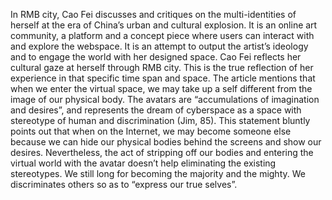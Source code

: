 In RMB city, Cao Fei discusses and critiques on the multi-identities of herself at the era of China’s urban and cultural explosion. It is an online art community, a platform and a concept piece where users can interact with and explore the webspace. It is an attempt to output the artist’s ideology and to engage the world with her designed space. Cao Fei reflects her cultural gaze at herself through RMB city. This is the true reflection of her experience in that specific time span and space. The article mentions that when we enter the virtual space, we may take up a self different from the image of our physical body. The avatars are “accumulations of imagination and desires”, and represents the dream of cyberspace as a space with stereotype of human and discrimination (Jim, 85). This statement bluntly points out that when on the Internet, we may become someone else because we can hide our physical bodies behind the screens and show our desires. Nevertheless, the act of stripping off our bodies and entering the virtual world with the avatar doesn’t help eliminating the existing stereotypes. We still long for becoming the majority and the mighty. We discriminates others so as to “express our true selves”. 
